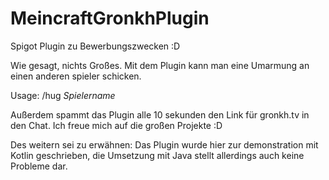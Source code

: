 # MeincraftGronkhPlugin
Spigot Plugin zu Bewerbungszwecken  :D

Wie gesagt, nichts Großes.
Mit dem Plugin kann man eine Umarmung an einen anderen spieler schicken.

Usage: /hug *Spielername*

Außerdem spammt das Plugin alle 10 sekunden den Link für gronkh.tv in den Chat.
Ich freue mich auf die großen Projekte :D

Des weitern sei zu erwähnen:
Das Plugin wurde hier zur demonstration mit Kotlin geschrieben,
die Umsetzung mit Java stellt allerdings auch keine Probleme dar.

